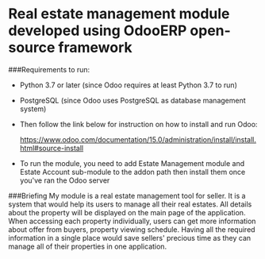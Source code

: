 # Real estate management module developed using OdooERP open-source framework

###Requirements to run:

- Python 3.7 or later (since Odoo requires at least Python 3.7 to run)
- PostgreSQL (since Odoo uses PostgreSQL as database management system)
- Then follow the link below for instruction on how to install and run Odoo:
  
  https://www.odoo.com/documentation/15.0/administration/install/install.html#source-install
  
- To run the module, you need to add Estate Management module and Estate Account sub-module to the addon path then install them once you've ran the Odoo server

###Briefing My module is a real estate management tool for seller. It is a system that would help its users to manage all their real estates. All details about the property will be displayed on the main page of the application. When accessing each property individually, users can get more information about offer from buyers, property viewing schedule. Having all the required information in a single place would save sellers' precious time as they can manage all of their properties in one application.




